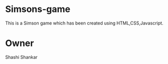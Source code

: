 # Simsons-game
This is a Simson game which has been created using HTML,CSS,Javascript.

# Owner 
Shashi Shankar